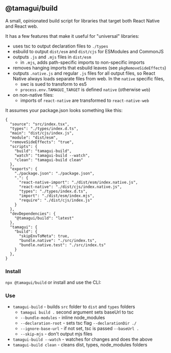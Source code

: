 ## @tamagui/build

A small, opinionated build script for libraries that target both React Native and React web.

It has a few features that make it useful for "universal" libraries:

- uses tsc to output declaration files to `./types`
- esbuild to output `dist/esm` and `dist/cjs` for ESModules and CommonJS
- outputs `.js` and `.mjs` files in `dist/esm`
  - in `.mjs`, adds path-specific imports to non-specific imports
- removes hanging imports that esbuild leaves (see `pkgRemoveSideEffects`)
- outputs `.native.js` and regular `.js` files for all output files, so React Native always loads separate files from web. In the `native` specific files,
  - swc is sued to transform to es5
  - `process.env.TAMAGUI_TARGET` is defined `native` (otherwise `web`)
- on non-native files:
  - imports of `react-native` are transformed to `react-native-web`

It assumes your package.json looks something like this:

```
{
  "source": "src/index.tsx",
  "types": "./types/index.d.ts",
  "main": "dist/cjs/index.js",
  "module": "dist/esm",
  "removeSideEffects": "true",
  "scripts": {
    "build": "tamagui-build",
    "watch": "tamagui-build --watch",
    "clean": "tamagui-build clean"
  },
  "exports": {
    "./package.json": "./package.json",
    ".": {
      "react-native-import": "./dist/esm/index.native.js",
      "react-native": "./dist/cjs/index.native.js",
      "types": "./types/index.d.ts",
      "import": "./dist/esm/index.mjs",
      "require": "./dist/cjs/index.js"
    }
  },
  "devDependencies": {
    "@tamagui/build": "latest"
  },
  "tamagui": {
    "build": {
      "skipEnvToMeta": true,
      "bundle.native": "./src/index.ts",
      "bundle.native.test": "./src/index.ts"
    }
  },
}
```

### Install

`npx @tamagui/build` or install and use the CLI:

### Use

- `tamagui-build` - builds `src` folder to `dist` and `types` folders
  - `tamagui build .` second argument sets baseUrl to tsc
  - `--bundle-modules` - inline node_modules
  - `--declaration-root` - sets tsc flag `--declarationDir ./`
  - `--ignore-base-url` - if not set, tsc is passed `--baseUrl .`
  - `--skip-mjs` - don't output mjs files
- `tamagui-build --watch` - watches for changes and does the above
- `tamagui-build clean` - cleans dist, types, node_modules folders

